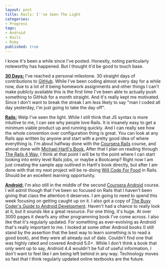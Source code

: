 ```yaml
---
layout: post
title: Rails: I''ve Seen The Light
categories:
- Progress
tags:
- Android
- Rails
- Ruby
published: true
---
```


I know it's been a while since I've posted. Honestly, noting particularly noteworthy has happened. But I thought it'd be good to touch base.

<span style="text-decoration: underline;"><strong>30 Days:</strong></span> I've reached a personal milestone. 30 straight days of contributions to <a href="https://github.com/TaylorHuston" target="_blank">GitHub</a>. While I've been coding almost every day for a while now, due to a lot of it being homework assignments and other things I can't make publicly available this is the first time I've been able to actually push something to GitHub for a month straight. And it's really kept me motivated. Since I don't want to break the streak I am less likely to say "man I coded all day yesterday, I'm just going to take the day off".

<span style="text-decoration: underline;"><strong>Rails:</strong></span> Welp I've seen the light. While I still think that JS syntax is more intuitive to me, I can see why people love Rails. It is insanely easy to get a minimum viable product up and running quickly. And I can really see how the whole convention over configuration thing is great. You can look at any Rails app written by anyone and start with a pretty good idea of where everything is. I'm about halfway done with the <a href="https://www.coursera.org/course/webapplications" target="_blank">Coursera Rails</a> course, and almost done with <a href="https://www.railstutorial.org/" target="_blank">Michael Hartl's Book.</a> After that I plan on reading through <a href="http://www.amazon.com/Rails-Edition-Addison-Wesley-Professional-Series/dp/0321944275" target="_blank">The Rails 4 Way.</a> I think at that point I will be to the point where I can start looking into entry level Rails jobs, or maybe a Bootcamp? Right now I am just creating the sample app outlined in Hartl's book directly, but after I am done with that my next project will be re-doing <a href="http://willcodeforfood.io/" target="_blank">Will Code For Food</a> in Rails. Should be an excellent learning opportunity.

<span style="text-decoration: underline;"><strong>Android:</strong></span> I'm also still in the middle of the second <a href="https://www.coursera.org/course/posaconcurrency" target="_blank">Coursera Android</a> course. I will admit though that I've been so focused on Rails that I haven't been giving that class the attention it deserves. I am going to need to spend this week focusing on getting caught up on it. I also got a copy of <a href="https://commonsware.com/Android/" target="_blank">The Busy Coder's Guide to Android Development</a>. Haven't had a chance to really look at it, but it sounds like a great resource. For one thing, it's huge. At over 3000 pages it dwarfs any other programming book I've come across. I also like that it's regularly updated. For something as ever-evolving as Android that's really important to me. I looked at some other Android books (I still stand by the assertion that the best way to learn something is to read a good book), and they were all already out of date. Couldn't find one that was highly rated and covered Android 5.0+. While I don't think a book that only went up to say, Android 4.4 wouldn't be full of useful information, I don't want to feel like I am being left behind in any way. Technology moves so fast that I think regularly updated online textbooks are the future.
